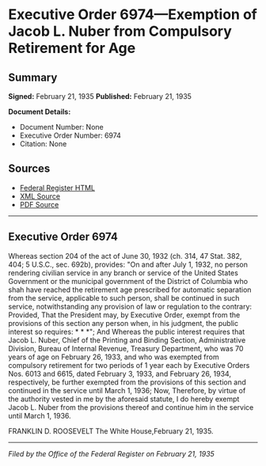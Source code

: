 # Executive Order 6974—Exemption of Jacob L. Nuber from Compulsory Retirement for Age

## Summary

**Signed:** February 21, 1935
**Published:** February 21, 1935

**Document Details:**
- Document Number: None
- Executive Order Number: 6974
- Citation: None

## Sources
- [Federal Register HTML](https://www.presidency.ucsb.edu/documents/executive-order-6974-exemption-jacob-l-nuber-from-compulsory-retirement-for-age)
- [XML Source](None)
- [PDF Source](None)

---

## Executive Order 6974

Whereas section 204 of the act of June 30, 1932 (ch. 314, 47 Stat. 382, 404; 5 U.S.C., sec. 692b), provides:
"On and after July 1, 1932, no person rendering civilian service in any branch or service of the United States Government or the municipal government of the District of Columbia who shah have reached the retirement age prescribed for automatic separation from the service, applicable to such person, shall be continued in such service, notwithstanding any provision of law or regulation to the contrary: Provided, That the President may, by Executive Order, exempt from the provisions of this section any person when, in his judgment, the public interest so requires: * * *";
And Whereas the public interest requires that Jacob L. Nuber, Chief of the Printing and Binding Section, Administrative Division, Bureau of Internal Revenue, Treasury Department, who was 70 years of age on February 26, 1933, and who was exempted from compulsory retirement for two periods of 1 year each by Executive Orders Nos. 6013 and 6615, dated February 3, 1933, and February 26, 1934, respectively, be further exempted from the provisions of this section and continued in the service until March 1, 1936;
Now, Therefore, by virtue of the authority vested in me by the aforesaid statute, I do hereby exempt Jacob L. Nuber from the provisions thereof and continue him in the service until March 1, 1936.

FRANKLIN D. ROOSEVELT
The White House,February 21, 1935.

---

*Filed by the Office of the Federal Register on February 21, 1935*

